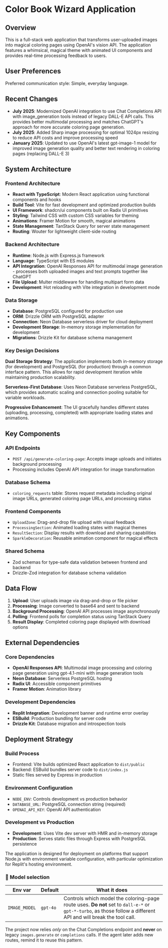 # Color Book Wizard Application

## Overview

This is a full-stack web application that transforms user-uploaded images into magical coloring pages using OpenAI's vision API. The application features a whimsical, magical theme with animated UI components and provides real-time processing feedback to users.

## User Preferences

Preferred communication style: Simple, everyday language.

## Recent Changes

- **July 2025**: Modernized OpenAI integration to use Chat Completions API with image_generation tools instead of legacy DALL-E API calls. This provides better multimodal processing and matches ChatGPT's approach for more accurate coloring page generation.
- **July 2025**: Added Sharp image processing for optimal 1024px resizing to reduce API costs and improve processing speed
- **January 2025**: Updated to use OpenAI's latest gpt-image-1 model for improved image generation quality and better text rendering in coloring pages (replacing DALL-E 3)

## System Architecture

### Frontend Architecture
- **React with TypeScript**: Modern React application using functional components and hooks
- **Build Tool**: Vite for fast development and optimized production builds
- **UI Framework**: shadcn/ui components built on Radix UI primitives
- **Styling**: Tailwind CSS with custom CSS variables for theming
- **Animations**: Framer Motion for smooth, magical animations
- **State Management**: TanStack Query for server state management
- **Routing**: Wouter for lightweight client-side routing

### Backend Architecture
- **Runtime**: Node.js with Express.js framework
- **Language**: TypeScript with ES modules
- **API Integration**: OpenAI Responses API for multimodal image generation - processes both uploaded images and text prompts together like ChatGPT
- **File Upload**: Multer middleware for handling multipart form data
- **Development**: Hot reloading with Vite integration in development mode

### Data Storage
- **Database**: PostgreSQL configured for production use
- **ORM**: Drizzle ORM with PostgreSQL adapter
- **Connection**: Neon Database serverless driver for cloud deployment
- **Development Storage**: In-memory storage implementation for development
- **Migrations**: Drizzle Kit for database schema management

### Key Design Decisions

**Dual Storage Strategy**: The application implements both in-memory storage (for development) and PostgreSQL (for production) through a common interface pattern. This allows for rapid development iteration while maintaining production scalability.

**Serverless-First Database**: Uses Neon Database serverless PostgreSQL, which provides automatic scaling and connection pooling suitable for variable workloads.

**Progressive Enhancement**: The UI gracefully handles different states (uploading, processing, completed) with appropriate loading states and animations.

## Key Components

### API Endpoints
- `POST /api/generate-coloring-page`: Accepts image uploads and initiates background processing
- Processing includes OpenAI API integration for image transformation

### Database Schema
- `coloring_requests` table: Stores request metadata including original image URLs, generated coloring page URLs, and processing status

### Frontend Components
- `UploadZone`: Drag-and-drop file upload with visual feedback
- `ProcessingSection`: Animated loading states with magical themes
- `ResultSection`: Display results with download and sharing capabilities
- `SparkleDecoration`: Reusable animation component for magical effects

### Shared Schema
- Zod schemas for type-safe data validation between frontend and backend
- Drizzle-Zod integration for database schema validation

## Data Flow

1. **Upload**: User uploads image via drag-and-drop or file picker
2. **Processing**: Image converted to base64 and sent to backend
3. **Background Processing**: OpenAI API processes image asynchronously
4. **Polling**: Frontend polls for completion status using TanStack Query
5. **Result Display**: Completed coloring page displayed with download options

## External Dependencies

### Core Dependencies
- **OpenAI Responses API**: Multimodal image processing and coloring page generation using gpt-4.1-mini with image generation tools
- **Neon Database**: Serverless PostgreSQL hosting
- **Radix UI**: Accessible component primitives
- **Framer Motion**: Animation library

### Development Dependencies
- **Replit Integration**: Development banner and runtime error overlay
- **ESBuild**: Production bundling for server code
- **Drizzle Kit**: Database migration and introspection tools

## Deployment Strategy

### Build Process
- Frontend: Vite builds optimized React application to `dist/public`
- Backend: ESBuild bundles server code to `dist/index.js`
- Static files served by Express in production

### Environment Configuration
- `NODE_ENV`: Controls development vs production behavior
- `DATABASE_URL`: PostgreSQL connection string (required)
- `OPENAI_API_KEY`: OpenAI API authentication

### Development vs Production
- **Development**: Uses Vite dev server with HMR and in-memory storage
- **Production**: Serves static files through Express with PostgreSQL persistence

The application is designed for deployment on platforms that support Node.js with environment variable configuration, with particular optimization for Replit's hosting environment.

### 🔄 Model selection
| Env var | Default | What it does |
|---------|---------|--------------|
| `IMAGE_MODEL` | `gpt-4o` | Controls which model the coloring-page route uses. **Do not** set to `dall-e-*` or `gpt-*-turbo`, as those follow a different API and will break the tool call. |

The project now relies *only* on the Chat Completions endpoint and **never** on legacy `images.generate` or `completions` calls. If the agent later adds new routes, remind it to reuse this pattern.